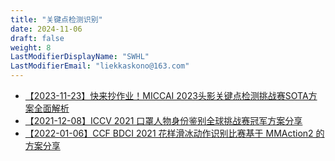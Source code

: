 ```yaml
---
title: "关键点检测识别"
date: 2024-11-06
draft: false
weight: 8
LastModifierDisplayName: "SWHL"
LastModifierEmail: "liekkaskono@163.com"
---
```

 
- [【2023-11-23】快来抄作业！MICCAI 2023头影关键点检测挑战赛SOTA方案全面解析](https://mp.weixin.qq.com/s/EDdwr8g2O0xkab6XQrJdrQ)
- [【2021-12-08】ICCV 2021 口罩人物身份鉴别全球挑战赛冠军方案分享](https://mp.weixin.qq.com/s/cmP-jJLbCTw-sIUQnZxmKw)
- [【2022-01-06】CCF BDCI 2021 花样滑冰动作识别比赛基于 MMAction2 的方案分享](https://zhuanlan.zhihu.com/p/439870162)
